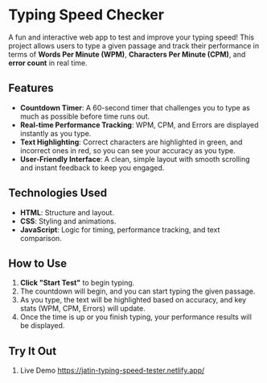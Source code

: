 # Typing Speed Checker

A fun and interactive web app to test and improve your typing speed! This project allows users to type a given passage and track their performance in terms of **Words Per Minute (WPM)**, **Characters Per Minute (CPM)**, and **error count** in real time.

## Features

- **Countdown Timer**: A 60-second timer that challenges you to type as much as possible before time runs out.
- **Real-time Performance Tracking**: WPM, CPM, and Errors are displayed instantly as you type.
- **Text Highlighting**: Correct characters are highlighted in green, and incorrect ones in red, so you can see your accuracy as you type.
- **User-Friendly Interface**: A clean, simple layout with smooth scrolling and instant feedback to keep you engaged.

## Technologies Used

- **HTML**: Structure and layout.
- **CSS**: Styling and animations.
- **JavaScript**: Logic for timing, performance tracking, and text comparison.

## How to Use

1. **Click "Start Test"** to begin typing.
2. The countdown will begin, and you can start typing the given passage.
3. As you type, the text will be highlighted based on accuracy, and key stats (WPM, CPM, Errors) will update.
4. Once the time is up or you finish typing, your performance results will be displayed.

## Try It Out

1. Live Demo
  https://jatin-typing-speed-tester.netlify.app/
